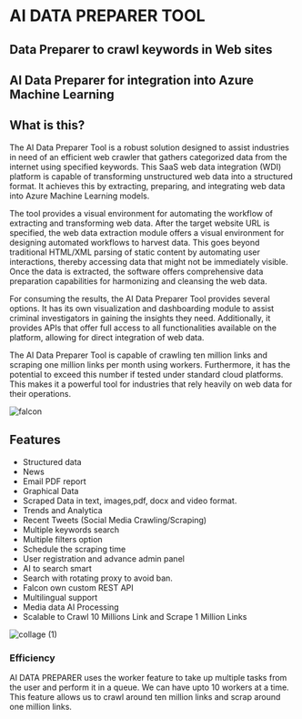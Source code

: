 # AI DATA PREPARER TOOL

## Data Preparer to crawl keywords in Web sites

## AI Data Preparer for integration into Azure Machine Learning


## What is this?
The AI Data Preparer Tool is a robust solution designed to assist industries in need of an efficient web crawler that gathers categorized data from the internet using specified keywords. This SaaS web data integration (WDI) platform is capable of transforming unstructured web data into a structured format. It achieves this by extracting, preparing, and integrating web data into Azure Machine Learning models.

The tool provides a visual environment for automating the workflow of extracting and transforming web data. After the target website URL is specified, the web data extraction module offers a visual environment for designing automated workflows to harvest data. This goes beyond traditional HTML/XML parsing of static content by automating user interactions, thereby accessing data that might not be immediately visible. Once the data is extracted, the software offers comprehensive data preparation capabilities for harmonizing and cleansing the web data.

For consuming the results, the AI Data Preparer Tool provides several options. It has its own visualization and dashboarding module to assist criminal investigators in gaining the insights they need. Additionally, it provides APIs that offer full access to all functionalities available on the platform, allowing for direct integration of web data.

The AI Data Preparer Tool is capable of crawling ten million links and scraping one million links per month using workers. Furthermore, it has the potential to exceed this number if tested under standard cloud platforms. This makes it a powerful tool for industries that rely heavily on web data for their operations.


![falcon](https://user-images.githubusercontent.com/28597524/100134752-b1f8ec80-2eae-11eb-9852-51a6c2e5a5ba.png "FALCON")




## Features
- Structured data
- News 
- Email PDF report
- Graphical Data
- Scraped Data in text, images,pdf, docx and video format.
- Trends and Analytica
- Recent Tweets (Social Media Crawling/Scraping)
- Multiple keywords search
- Multiple filters option
- Schedule the scraping time
- User registration and advance admin panel
- AI to search smart
- Search with rotating proxy to avoid ban.
- Falcon own custom REST API
- Multilingual support
- Media data AI Processing
- Scalable to Crawl 10 Millions Link and Scrape 1 Million Links


![collage (1)](https://user-images.githubusercontent.com/28597524/100134680-9392f100-2eae-11eb-9e32-071c90947766.jpg "FALCON")



### Efficiency
AI DATA PREPARER uses the  worker feature to take up multiple tasks from the user and perform it in a queue.
We can have upto 10  workers at a time. This feature allows us to crawl around ten million links and scrap around one million links.







